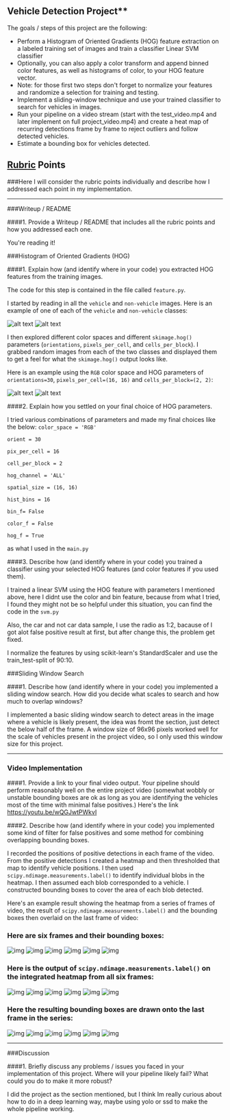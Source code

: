 ## Vehicle Detection Project**

The goals / steps of this project are the following:

* Perform a Histogram of Oriented Gradients (HOG) feature extraction on a labeled training set of images and train a classifier Linear SVM classifier
* Optionally, you can also apply a color transform and append binned color features, as well as histograms of color, to your HOG feature vector. 
* Note: for those first two steps don't forget to normalize your features and randomize a selection for training and testing.
* Implement a sliding-window technique and use your trained classifier to search for vehicles in images.
* Run your pipeline on a video stream (start with the test_video.mp4 and later implement on full project_video.mp4) and create a heat map of recurring detections frame by frame to reject outliers and follow detected vehicles.
* Estimate a bounding box for vehicles detected.

[//]: # (Image References)
[image1]: ./example_images/vehicle.png
[image_1]: ./example_images/non_vehicle.png
[image2]: ./example_images/vehicle_hog.png
[image_2]: ./example_images/non_vehicle_hog.png
[image3]: ./examples/sliding_windows.jpg
[image4]: ./examples/sliding_window.jpg
[image5]: ./examples/bboxes_and_heat.png
[image6]: ./examples/labels_map.png
[image7]: ./examples/output_bboxes.png
[video1]: ./project_video.mp4

## [Rubric](https://review.udacity.com/#!/rubrics/513/view) Points
###Here I will consider the rubric points individually and describe how I addressed each point in my implementation.  

---
###Writeup / README

####1. Provide a Writeup / README that includes all the rubric points and how you addressed each one.  

You're reading it!

###Histogram of Oriented Gradients (HOG)

####1. Explain how (and identify where in your code) you extracted HOG features from the training images.

The code for this step is contained in the file called `feature.py`.  

I started by reading in all the `vehicle` and `non-vehicle` images.  Here is an example of one of each of the `vehicle` and `non-vehicle` classes:

![alt text][image1]
![alt text][image_1]

I then explored different color spaces and different `skimage.hog()` parameters (`orientations`, `pixels_per_cell`, and `cells_per_block`).  I grabbed random images from each of the two classes and displayed them to get a feel for what the `skimage.hog()` output looks like.

Here is an example using the `RGB` color space and HOG parameters of `orientations=30`, `pixels_per_cell=(16, 16)` and `cells_per_block=(2, 2)`:

![alt text][image2]
![alt text][image_2]

####2. Explain how you settled on your final choice of HOG parameters.

I tried various combinations of parameters and made my final choices like the below:
`color_space = 'RGB'`

`orient = 30  `

`pix_per_cell = 16` 

`cell_per_block = 2` 

`hog_channel = 'ALL'` 

`spatial_size = (16, 16)` 

`hist_bins = 16	`

`bin_f= False `

`color_f = False` 

`hog_f = True`

as what I used in the `main.py`

####3. Describe how (and identify where in your code) you trained a classifier using your selected HOG features (and color features if you used them).

I trained a linear SVM using the HOG feature with parameters I mentioned above, here I didnt use the color and bin feature, because from what I tried, I found they might not be so helpful under this situation, you can find the code in the `svm.py`

Also, the car and not car data sample, I use the radio as 1:2, bacause of I got alot false positive result at first, but after change this, the problem get fixed.

I normalize the features by using scikit-learn's StandardScaler and use the train_test-split of 90:10.

###Sliding Window Search

####1. Describe how (and identify where in your code) you implemented a sliding window search.  How did you decide what scales to search and how much to overlap windows?

I implemented a basic sliding window search to detect areas in the image where a vehicle is likely present, the idea was fromt the section, just detect the below half of the frame. A window size of 96x96 pixels worked well for the scale of vehicles present in the project video, so I only used this window size for this project. 

---

### Video Implementation

####1. Provide a link to your final video output.  Your pipeline should perform reasonably well on the entire project video (somewhat wobbly or unstable bounding boxes are ok as long as you are identifying the vehicles most of the time with minimal false positives.)
Here's the link https://youtu.be/wQGJwtPWkvI


####2. Describe how (and identify where in your code) you implemented some kind of filter for false positives and some method for combining overlapping bounding boxes.

I recorded the positions of positive detections in each frame of the video.  From the positive detections I created a heatmap and then thresholded that map to identify vehicle positions.  I then used `scipy.ndimage.measurements.label()` to identify individual blobs in the heatmap.  I then assumed each blob corresponded to a vehicle.  I constructed bounding boxes to cover the area of each blob detected.  

Here's an example result showing the heatmap from a series of frames of video, the result of `scipy.ndimage.measurements.label()` and the bounding boxes then overlaid on the last frame of video:

### Here are six frames and their bounding boxes:

![img](./output_images/a_0.png)
![img](./output_images/a_1.png)
![img](./output_images/a_2.png)
![img](./output_images/a_3.png)
![img](./output_images/a_4.png)
![img](./output_images/a_5.png)

### Here is the output of `scipy.ndimage.measurements.label()` on the integrated heatmap from all six frames:
![img](./output_images/b_0.png)
![img](./output_images/b_1.png)
![img](./output_images/b_2.png)
![img](./output_images/b_3.png)
![img](./output_images/b_4.png)
![img](./output_images/b_5.png)

### Here the resulting bounding boxes are drawn onto the last frame in the series:
![img](./output_images/c_0.png)
![img](./output_images/c_1.png)
![img](./output_images/c_2.png)
![img](./output_images/c_3.png)
![img](./output_images/c_4.png)
![img](./output_images/c_5.png)



---

###Discussion

####1. Briefly discuss any problems / issues you faced in your implementation of this project.  Where will your pipeline likely fail?  What could you do to make it more robust?

I did the project as the section mentioned, but I think Im really curious about how to do in a deep learning way, maybe using yolo or ssd to make the whole pipeline working.

